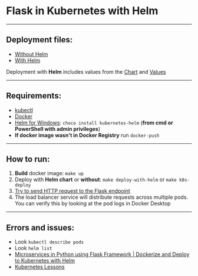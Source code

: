 # Flask in Kubernetes with Helm

---

## Deployment files:
* [Without Helm](https://github.com/nightblure/flask-x-helm-x-k8s/blob/main/k8s/deployment.yaml)
* [With Helm](https://github.com/nightblure/flask-x-helm-x-k8s/blob/main/k8s/helm/templates/deployment.yaml)

Deployment with **Helm** includes values from the [Chart](https://github.com/nightblure/flask-x-helm-x-k8s/blob/main/k8s/helm/Chart.yaml) and [Values](https://github.com/nightblure/flask-x-helm-x-k8s/blob/main/k8s/helm/values.yaml)

---

## Requirements:

* [kubectl](https://kubernetes.io/docs/tasks/tools/install-kubectl-windows/)
* [Docker](https://www.docker.com/products/docker-desktop/)
* [Helm for Windows](https://helm.sh/ru/docs/intro/install/): ```choco install kubernetes-helm``` (**from cmd or PowerShell with admin privileges**)
* **If docker image wasn't in Docker Registry** run ```docker-push```

---

## How to run:
1. **Build** docker image: ```make up```
2. Deploy with **Helm chart** or **without**: ```make deploy-with-helm``` or ```make k8s-deploy```
3. [Try to send HTTP request to the Flask endpoint](http://localhost:5999)
4. The load balancer service will distribute requests across multiple pods. You can verify this by looking at the pod logs in Docker Desktop

---

## Errors and issues:
* Look ```kubectl describe pods```
* Look ```helm list```
* [Microservices in Python using Flask Framework | Dockerize and Deploy to Kubernetes with Helm](https://www.youtube.com/watch?v=SdTzwYmsgoU&ab_channel=DevOpsMadeEasy)
* [Kubernetes Lessons](https://www.youtube.com/playlist?list=PL3SzV1_k2H1VDePbSWUqERqlBXIk02wCQ)